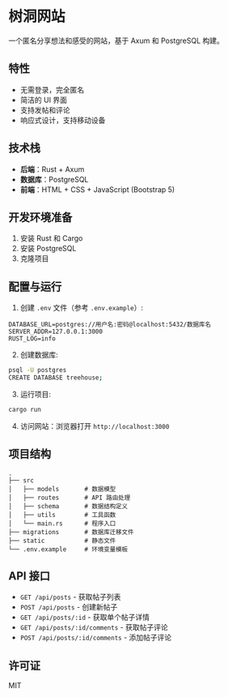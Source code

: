 # 树洞网站

一个匿名分享想法和感受的网站，基于 Axum 和 PostgreSQL 构建。

## 特性

- 无需登录，完全匿名
- 简洁的 UI 界面
- 支持发帖和评论
- 响应式设计，支持移动设备

## 技术栈

- **后端**：Rust + Axum
- **数据库**：PostgreSQL
- **前端**：HTML + CSS + JavaScript (Bootstrap 5)

## 开发环境准备

1. 安装 Rust 和 Cargo
2. 安装 PostgreSQL
3. 克隆项目

## 配置与运行

1. 创建 `.env` 文件（参考 `.env.example`）:

```
DATABASE_URL=postgres://用户名:密码@localhost:5432/数据库名
SERVER_ADDR=127.0.0.1:3000
RUST_LOG=info
```

2. 创建数据库:

```bash
psql -U postgres
CREATE DATABASE treehouse;
```

3. 运行项目:

```bash
cargo run
```

4. 访问网站：浏览器打开 `http://localhost:3000`

## 项目结构

```
.
├── src
│   ├── models       # 数据模型
│   ├── routes       # API 路由处理
│   ├── schema       # 数据结构定义
│   ├── utils        # 工具函数
│   └── main.rs      # 程序入口
├── migrations       # 数据库迁移文件
├── static           # 静态文件
└── .env.example     # 环境变量模板
```

## API 接口

- `GET /api/posts` - 获取帖子列表
- `POST /api/posts` - 创建新帖子
- `GET /api/posts/:id` - 获取单个帖子详情
- `GET /api/posts/:id/comments` - 获取帖子评论
- `POST /api/posts/:id/comments` - 添加帖子评论

## 许可证

MIT
